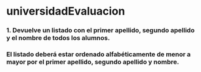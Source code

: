 # universidadEvaluacion

### 1. Devuelve un listado con el primer apellido, segundo apellido y el nombre de todos los alumnos.
### El listado deberá estar ordenado alfabéticamente de menor a mayor por el primer apellido, segundo apellido y nombre.
